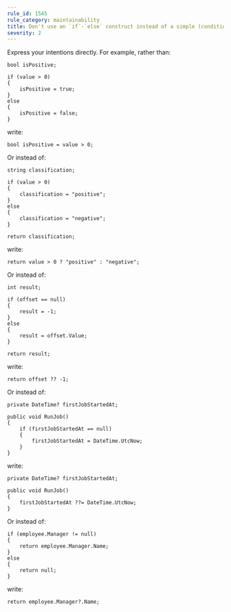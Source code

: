 ```yaml
---
rule_id: 1545
rule_category: maintainability
title: Don't use an `if`-`else` construct instead of a simple (conditional) assignment
severity: 2
---
```

Express your intentions directly. For example, rather than:

	bool isPositive;

	if (value > 0)
	{
		isPositive = true;
	}
	else
	{
		isPositive = false;
	}

write:

	bool isPositive = value > 0;

Or instead of:

	string classification;

	if (value > 0)
	{
		classification = "positive";
	}
	else
	{
		classification = "negative";
	}

	return classification;

write:

	return value > 0 ? "positive" : "negative";

Or instead of:

	int result;

	if (offset == null)
	{
		result = -1;
	}
	else
	{
		result = offset.Value;
	}

	return result;

write:

	return offset ?? -1;

Or instead of:

	private DateTime? firstJobStartedAt;

	public void RunJob()
	{
		if (firstJobStartedAt == null)
		{
			firstJobStartedAt = DateTime.UtcNow;
		}
	}

write:

	private DateTime? firstJobStartedAt;

	public void RunJob()
	{
		firstJobStartedAt ??= DateTime.UtcNow;
	}

Or instead of:

	if (employee.Manager != null)
	{
		return employee.Manager.Name;
	}
	else
	{
		return null;
	}

write:

	return employee.Manager?.Name;
